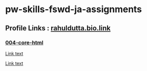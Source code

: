 # pw-skills-fswd-ja-assignments

## Profile Links : [rahuldutta.bio.link](https://rahuldutta.bio.link)

### [004-core-html](https://github.com/irahuldutta02/pw-skills-fswd-ja-assignments/tree/main/004-core-html)


[Link text](https://www.example.com "Open in new tab")

<a href="https://www.example.com" target="_blank">Link text</a>